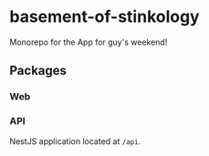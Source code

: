 # basement-of-stinkology

Monorepo for the App for guy's weekend!

## Packages

### Web

### API

NestJS application located at `/api`.
